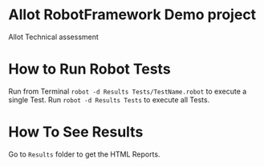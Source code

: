 # Allot RobotFramework Demo project

Allot Technical assessment

# How to Run Robot Tests

Run from Terminal `robot -d Results Tests/TestName.robot` to execute a single Test. Run `robot -d Results Tests` to
execute all Tests.

# How To See Results

Go to `Results` folder to get the HTML Reports.